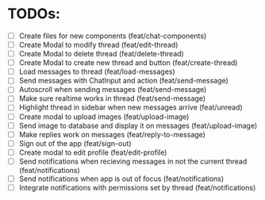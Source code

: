 # TODOs:

- [ ] Create files for new components (feat/chat-components)
- [ ] Create Modal to modify thread (feat/edit-thread)
- [ ] Create Modal to delete thread (feat/delete-thread)
- [ ] Create Modal to create new thread and button (feat/create-thread)
- [ ] Load messages to thread (feat/load-messages)
- [ ] Send messages with ChatInput and action (feat/send-message)
- [ ] Autoscroll when sending messages (feat/send-message)
- [ ] Make sure realtime works in thread (feat/send-message)
- [ ] Highlight thread in sidebar when new messages arrive (feat/unread)
- [ ] Create modal to upload images (feat/upload-image)
- [ ] Send image to database and display it on messages (feat/upload-image)
- [ ] Make replies work on messages (feat/reply-to-message)
- [ ] Sign out of the app (feat/sign-out)
- [ ] Create modal to edit profile (feat/edit-profile)
- [ ] Send notifications when recieving messages in not the current thread (feat/notifications)
- [ ] Send notifications when app is out of focus (feat/notifications)
- [ ] Integrate notifications with permissions set by thread (feat/notifications)
